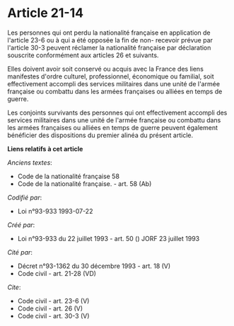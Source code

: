 # Article 21-14

Les personnes qui ont perdu la nationalité française en application de l'article 23-6 ou à qui a été opposée la fin de non-
recevoir prévue par l'article 30-3 peuvent réclamer la nationalité française par déclaration souscrite conformément aux
articles 26 et suivants. 

Elles doivent avoir soit conservé ou acquis avec la France des liens manifestes d'ordre culturel, professionnel, économique
ou familial, soit effectivement accompli des services militaires dans une unité de l'armée française ou combattu dans les
armées françaises ou alliées en temps de guerre. 

Les conjoints survivants des personnes qui ont effectivement accompli des services militaires dans une unité de l'armée
française ou combattu dans les armées françaises ou alliées en temps de guerre peuvent également bénéficier des dispositions
du premier alinéa du présent article.

**Liens relatifs à cet article**

_Anciens textes_:

  - Code de la nationalité française 58
  - Code de la nationalité française. - art. 58 (Ab)

_Codifié par_:

  - Loi n°93-933 1993-07-22

_Créé par_:

  - Loi n°93-933 du 22 juillet 1993 - art. 50 () JORF 23 juillet 1993

_Cité par_:

  - Décret n°93-1362 du 30 décembre 1993 - art. 18 (V)
  - Code civil - art. 21-28 (VD)

_Cite_:

  - Code civil - art. 23-6 (V)
  - Code civil - art. 26 (V)
  - Code civil - art. 30-3 (V)

